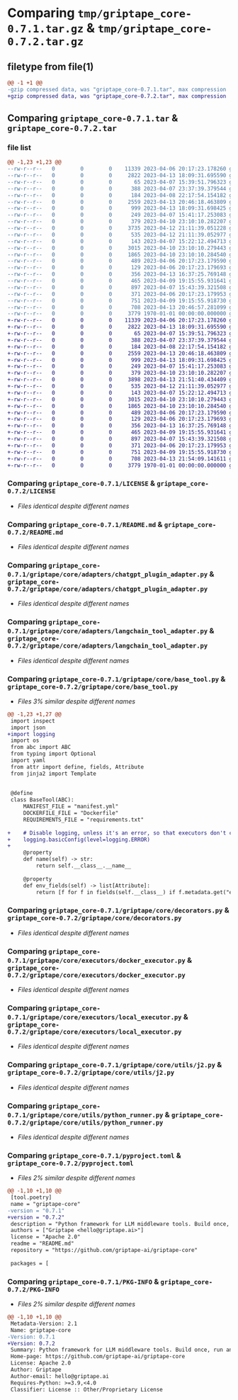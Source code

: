 # Comparing `tmp/griptape_core-0.7.1.tar.gz` & `tmp/griptape_core-0.7.2.tar.gz`

## filetype from file(1)

```diff
@@ -1 +1 @@
-gzip compressed data, was "griptape_core-0.7.1.tar", max compression
+gzip compressed data, was "griptape_core-0.7.2.tar", max compression
```

## Comparing `griptape_core-0.7.1.tar` & `griptape_core-0.7.2.tar`

### file list

```diff
@@ -1,23 +1,23 @@
--rw-r--r--   0        0        0    11339 2023-04-06 20:17:23.178260 griptape_core-0.7.1/LICENSE
--rw-r--r--   0        0        0     2822 2023-04-13 18:09:31.695590 griptape_core-0.7.1/README.md
--rw-r--r--   0        0        0       65 2023-04-07 15:39:51.796323 griptape_core-0.7.1/griptape/__init__.py
--rw-r--r--   0        0        0      388 2023-04-07 23:37:39.379544 griptape_core-0.7.1/griptape/core/__init__.py
--rw-r--r--   0        0        0      184 2023-04-08 22:17:54.154182 griptape_core-0.7.1/griptape/core/adapters/__init__.py
--rw-r--r--   0        0        0     2559 2023-04-13 20:46:18.463809 griptape_core-0.7.1/griptape/core/adapters/chatgpt_plugin_adapter.py
--rw-r--r--   0        0        0      999 2023-04-13 18:09:31.698425 griptape_core-0.7.1/griptape/core/adapters/langchain_tool_adapter.py
--rw-r--r--   0        0        0      249 2023-04-07 15:41:17.253083 griptape_core-0.7.1/griptape/core/base_adapter.py
--rw-r--r--   0        0        0      379 2023-04-10 23:10:10.282207 griptape_core-0.7.1/griptape/core/base_executor.py
--rw-r--r--   0        0        0     3735 2023-04-12 21:11:39.051228 griptape_core-0.7.1/griptape/core/base_tool.py
--rw-r--r--   0        0        0      535 2023-04-12 21:11:39.052977 griptape_core-0.7.1/griptape/core/decorators.py
--rw-r--r--   0        0        0      143 2023-04-07 15:22:12.494713 griptape_core-0.7.1/griptape/core/executors/__init__.py
--rw-r--r--   0        0        0     3015 2023-04-10 23:10:10.279443 griptape_core-0.7.1/griptape/core/executors/docker_executor.py
--rw-r--r--   0        0        0     1865 2023-04-10 23:10:10.284540 griptape_core-0.7.1/griptape/core/executors/local_executor.py
--rw-r--r--   0        0        0      489 2023-04-06 20:17:23.179590 griptape_core-0.7.1/griptape/core/resources/chatgpt_plugin_adapter/ai-plugin.json.j2
--rw-r--r--   0        0        0      129 2023-04-06 20:17:23.179693 griptape_core-0.7.1/griptape/core/resources/docker_executor/Dockerfile
--rw-r--r--   0        0        0      356 2023-04-13 16:37:25.769148 griptape_core-0.7.1/griptape/core/utils/__init__.py
--rw-r--r--   0        0        0      465 2023-04-09 19:15:55.931641 griptape_core-0.7.1/griptape/core/utils/command_runner.py
--rw-r--r--   0        0        0      897 2023-04-07 15:43:39.321508 griptape_core-0.7.1/griptape/core/utils/j2.py
--rw-r--r--   0        0        0      371 2023-04-06 20:17:23.179953 griptape_core-0.7.1/griptape/core/utils/manifest_validator.py
--rw-r--r--   0        0        0      751 2023-04-09 19:15:55.918730 griptape_core-0.7.1/griptape/core/utils/python_runner.py
--rw-r--r--   0        0        0      708 2023-04-13 20:46:57.281099 griptape_core-0.7.1/pyproject.toml
--rw-r--r--   0        0        0     3779 1970-01-01 00:00:00.000000 griptape_core-0.7.1/PKG-INFO
+-rw-r--r--   0        0        0    11339 2023-04-06 20:17:23.178260 griptape_core-0.7.2/LICENSE
+-rw-r--r--   0        0        0     2822 2023-04-13 18:09:31.695590 griptape_core-0.7.2/README.md
+-rw-r--r--   0        0        0       65 2023-04-07 15:39:51.796323 griptape_core-0.7.2/griptape/__init__.py
+-rw-r--r--   0        0        0      388 2023-04-07 23:37:39.379544 griptape_core-0.7.2/griptape/core/__init__.py
+-rw-r--r--   0        0        0      184 2023-04-08 22:17:54.154182 griptape_core-0.7.2/griptape/core/adapters/__init__.py
+-rw-r--r--   0        0        0     2559 2023-04-13 20:46:18.463809 griptape_core-0.7.2/griptape/core/adapters/chatgpt_plugin_adapter.py
+-rw-r--r--   0        0        0      999 2023-04-13 18:09:31.698425 griptape_core-0.7.2/griptape/core/adapters/langchain_tool_adapter.py
+-rw-r--r--   0        0        0      249 2023-04-07 15:41:17.253083 griptape_core-0.7.2/griptape/core/base_adapter.py
+-rw-r--r--   0        0        0      379 2023-04-10 23:10:10.282207 griptape_core-0.7.2/griptape/core/base_executor.py
+-rw-r--r--   0        0        0     3898 2023-04-13 21:51:40.434409 griptape_core-0.7.2/griptape/core/base_tool.py
+-rw-r--r--   0        0        0      535 2023-04-12 21:11:39.052977 griptape_core-0.7.2/griptape/core/decorators.py
+-rw-r--r--   0        0        0      143 2023-04-07 15:22:12.494713 griptape_core-0.7.2/griptape/core/executors/__init__.py
+-rw-r--r--   0        0        0     3015 2023-04-10 23:10:10.279443 griptape_core-0.7.2/griptape/core/executors/docker_executor.py
+-rw-r--r--   0        0        0     1865 2023-04-10 23:10:10.284540 griptape_core-0.7.2/griptape/core/executors/local_executor.py
+-rw-r--r--   0        0        0      489 2023-04-06 20:17:23.179590 griptape_core-0.7.2/griptape/core/resources/chatgpt_plugin_adapter/ai-plugin.json.j2
+-rw-r--r--   0        0        0      129 2023-04-06 20:17:23.179693 griptape_core-0.7.2/griptape/core/resources/docker_executor/Dockerfile
+-rw-r--r--   0        0        0      356 2023-04-13 16:37:25.769148 griptape_core-0.7.2/griptape/core/utils/__init__.py
+-rw-r--r--   0        0        0      465 2023-04-09 19:15:55.931641 griptape_core-0.7.2/griptape/core/utils/command_runner.py
+-rw-r--r--   0        0        0      897 2023-04-07 15:43:39.321508 griptape_core-0.7.2/griptape/core/utils/j2.py
+-rw-r--r--   0        0        0      371 2023-04-06 20:17:23.179953 griptape_core-0.7.2/griptape/core/utils/manifest_validator.py
+-rw-r--r--   0        0        0      751 2023-04-09 19:15:55.918730 griptape_core-0.7.2/griptape/core/utils/python_runner.py
+-rw-r--r--   0        0        0      708 2023-04-13 21:54:09.141611 griptape_core-0.7.2/pyproject.toml
+-rw-r--r--   0        0        0     3779 1970-01-01 00:00:00.000000 griptape_core-0.7.2/PKG-INFO
```

### Comparing `griptape_core-0.7.1/LICENSE` & `griptape_core-0.7.2/LICENSE`

 * *Files identical despite different names*

### Comparing `griptape_core-0.7.1/README.md` & `griptape_core-0.7.2/README.md`

 * *Files identical despite different names*

### Comparing `griptape_core-0.7.1/griptape/core/adapters/chatgpt_plugin_adapter.py` & `griptape_core-0.7.2/griptape/core/adapters/chatgpt_plugin_adapter.py`

 * *Files identical despite different names*

### Comparing `griptape_core-0.7.1/griptape/core/adapters/langchain_tool_adapter.py` & `griptape_core-0.7.2/griptape/core/adapters/langchain_tool_adapter.py`

 * *Files identical despite different names*

### Comparing `griptape_core-0.7.1/griptape/core/base_tool.py` & `griptape_core-0.7.2/griptape/core/base_tool.py`

 * *Files 3% similar despite different names*

```diff
@@ -1,23 +1,27 @@
 import inspect
 import json
+import logging
 import os
 from abc import ABC
 from typing import Optional
 import yaml
 from attr import define, fields, Attribute
 from jinja2 import Template
 
 
 @define
 class BaseTool(ABC):
     MANIFEST_FILE = "manifest.yml"
     DOCKERFILE_FILE = "Dockerfile"
     REQUIREMENTS_FILE = "requirements.txt"
 
+    # Disable logging, unless it's an error, so that executors don't capture it as subprocess output.
+    logging.basicConfig(level=logging.ERROR)
+
     @property
     def name(self) -> str:
         return self.__class__.__name__
 
     @property
     def env_fields(self) -> list[Attribute]:
         return [f for f in fields(self.__class__) if f.metadata.get("env")]
```

### Comparing `griptape_core-0.7.1/griptape/core/decorators.py` & `griptape_core-0.7.2/griptape/core/decorators.py`

 * *Files identical despite different names*

### Comparing `griptape_core-0.7.1/griptape/core/executors/docker_executor.py` & `griptape_core-0.7.2/griptape/core/executors/docker_executor.py`

 * *Files identical despite different names*

### Comparing `griptape_core-0.7.1/griptape/core/executors/local_executor.py` & `griptape_core-0.7.2/griptape/core/executors/local_executor.py`

 * *Files identical despite different names*

### Comparing `griptape_core-0.7.1/griptape/core/utils/j2.py` & `griptape_core-0.7.2/griptape/core/utils/j2.py`

 * *Files identical despite different names*

### Comparing `griptape_core-0.7.1/griptape/core/utils/python_runner.py` & `griptape_core-0.7.2/griptape/core/utils/python_runner.py`

 * *Files identical despite different names*

### Comparing `griptape_core-0.7.1/pyproject.toml` & `griptape_core-0.7.2/pyproject.toml`

 * *Files 2% similar despite different names*

```diff
@@ -1,10 +1,10 @@
 [tool.poetry]
 name = "griptape-core"
-version = "0.7.1"
+version = "0.7.2"
 description = "Python framework for LLM middleware tools. Build once, run anywhere."
 authors = ["Griptape <hello@griptape.ai>"]
 license = "Apache 2.0"
 readme = "README.md"
 repository = "https://github.com/griptape-ai/griptape-core"
 
 packages = [
```

### Comparing `griptape_core-0.7.1/PKG-INFO` & `griptape_core-0.7.2/PKG-INFO`

 * *Files 2% similar despite different names*

```diff
@@ -1,10 +1,10 @@
 Metadata-Version: 2.1
 Name: griptape-core
-Version: 0.7.1
+Version: 0.7.2
 Summary: Python framework for LLM middleware tools. Build once, run anywhere.
 Home-page: https://github.com/griptape-ai/griptape-core
 License: Apache 2.0
 Author: Griptape
 Author-email: hello@griptape.ai
 Requires-Python: >=3.9,<4.0
 Classifier: License :: Other/Proprietary License
```

